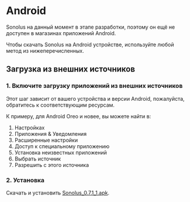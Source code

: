 # Android

Sonolus на данный момент в этапе разработки, поэтому он ещё не доступен в магазинах приложений Android.

Чтобы скачать Sonolus на Android устройстве, используйте любой метод из нижеперечисленных.

## Загрузка из внешних источников

### 1. Включите загрузку приложений из внешних источников

Этот шаг зависит от вашего устройства и версии Android, пожалуйста, обратитесь к соответствующим ресурсам.

К примеру, для Android Oreo и новее, вы можете найти в:

1. Настройках
2. Приложения &amp; Уведомления
3. Расширенные настройки
4. Доступ к специальному приложению
5. Установка неизвестных приложений
6. Выбрать источник
7. Разрешить с этого источника

### 2. Установка

Скачать и установить [Sonolus_0.7.1_1.apk](https://sonolus.com/download/Sonolus_0.7.1_1.apk).
